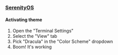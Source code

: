 ### [SerenityOS](https://serenityos.org)

#### Activating theme

1. Open the "Terminal Settings"
2. Select the "View" tab
3. Pick "Dracula" in the "Color Scheme" dropdown
4. Boom! It's working